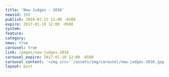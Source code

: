 ```yaml
---
title: 'New Judges - 2016'
newsid: 193
publish: 2016-07-25 12:00 -0500
expire: 2017-01-10 12:00 -0500
system: 
feature: 
category: 
news: true
carousel: true
link: /pages/new-judges-2016
carousel_expire: 2017-01-10 12:00 -0500
carousel_content: '<img src=''/assets/img/carousel/new-judges-2016.jpg'' alt=''new judges in 2016'' />'
layout: post
---
```

